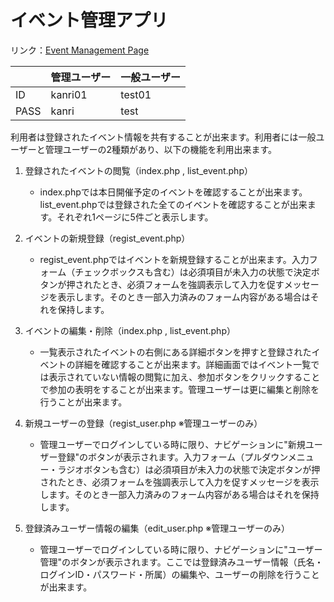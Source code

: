 # イベント管理アプリ
リンク：[Event Management Page](http://portfolio20221010.herokuapp.com/ems/login.php)

|  | 管理ユーザー | 一般ユーザー |
----|:----|:---- 
| ID | kanri01 | test01 |
| PASS | kanri | test |

利用者は登録されたイベント情報を共有することが出来ます。利用者には一般ユーザーと管理ユーザーの2種類があり、以下の機能を利用出来ます。

1. 登録されたイベントの閲覧（index.php , list_event.php）
    - index.phpでは本日開催予定のイベントを確認することが出来ます。list_event.phpでは登録された全てのイベントを確認することが出来ます。それぞれ1ページに5件ごと表示します。

2. イベントの新規登録（regist_event.php）
    - regist_event.phpではイベントを新規登録することが出来ます。入力フォーム（チェックボックスも含む）は必須項目が未入力の状態で決定ボタンが押されたとき、必須フォームを強調表示して入力を促すメッセージを表示します。そのとき一部入力済みのフォーム内容がある場合はそれを保持します。

3. イベントの編集・削除（index.php , list_event.php）
    - 一覧表示されたイベントの右側にある詳細ボタンを押すと登録されたイベントの詳細を確認することが出来ます。詳細画面ではイベント一覧では表示されていない情報の閲覧に加え、参加ボタンをクリックすることで参加の表明をすることが出来ます。管理ユーザーは更に編集と削除を行うことが出来ます。

4. 新規ユーザーの登録（regist_user.php ※管理ユーザーのみ）
    - 管理ユーザーでログインしている時に限り、ナビゲーションに"新規ユーザー登録"のボタンが表示されます。入力フォーム（プルダウンメニュー・ラジオボタンも含む）は必須項目が未入力の状態で決定ボタンが押されたとき、必須フォームを強調表示して入力を促すメッセージを表示します。そのとき一部入力済みのフォーム内容がある場合はそれを保持します。

5. 登録済みユーザー情報の編集（edit_user.php ※管理ユーザーのみ）
    - 管理ユーザーでログインしている時に限り、ナビゲーションに"ユーザー管理"のボタンが表示されます。ここでは登録済みユーザー情報（氏名・ログインID・パスワード・所属）の編集や、ユーザーの削除を行うことが出来ます。